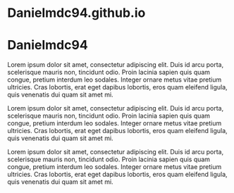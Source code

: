 # Danielmdc94.github.io
<!DOCTYPE html>
<html lang="en">
<head>
	<meta charset="UTF-8">
	<meta http-equiv="X-UA-Compatible" content="IE=edge">
	<meta name="viewport" content="width=device-width, initial-scale=1.0">
	<link rel="stylesheet" href="styles.css">
	<title>Document</title>
</head>
<body>
	<script src="app.js"></script>
	<h1 class="text-red-500">Danielmdc94</h1>
	<p>Lorem ipsum dolor sit amet, consectetur adipiscing elit. Duis id arcu porta, scelerisque mauris non, tincidunt odio. Proin lacinia sapien quis quam congue, pretium interdum leo sodales. Integer ornare metus vitae pretium ultricies. Cras lobortis, erat eget dapibus lobortis, eros quam eleifend ligula, quis venenatis dui quam sit amet mi.</p>
	<p>Lorem ipsum dolor sit amet, consectetur adipiscing elit. Duis id arcu porta, scelerisque mauris non, tincidunt odio. Proin lacinia sapien quis quam congue, pretium interdum leo sodales. Integer ornare metus vitae pretium ultricies. Cras lobortis, erat eget dapibus lobortis, eros quam eleifend ligula, quis venenatis dui quam sit amet mi.</p>
	<p>Lorem ipsum dolor sit amet, consectetur adipiscing elit. Duis id arcu porta, scelerisque mauris non, tincidunt odio. Proin lacinia sapien quis quam congue, pretium interdum leo sodales. Integer ornare metus vitae pretium ultricies. Cras lobortis, erat eget dapibus lobortis, eros quam eleifend ligula, quis venenatis dui quam sit amet mi.</p>
</body>
</html>